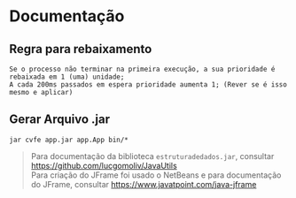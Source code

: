 # Documentação

## Regra para rebaixamento

    Se o processo não terminar na primeira execução, a sua prioridade é rebaixada em 1 (uma) unidade;
    A cada 200ms passados em espera prioridade aumenta 1; (Rever se é isso mesmo e aplicar)

## Gerar Arquivo .jar

    jar cvfe app.jar app.App bin/*

>Para documentação da biblioteca `estruturadedados.jar`, consultar <https://github.com/lucgomoliv/JavaUtils>  
>Para criação do JFrame foi usado o NetBeans
e para documentação do JFrame, consultar <https://www.javatpoint.com/java-jframe>
